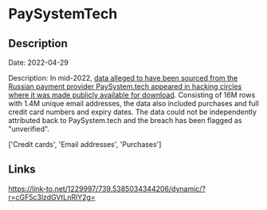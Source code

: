 # PaySystemTech

## Description

Date: 2022-04-29

Description:
In mid-2022, <a href="https://twitter.com/troyhunt/status/1711145477872431529" target="_blank" rel="noopener">data alleged to have been sourced from the Russian payment provider PaySystem.tech appeared in hacking circles where it was made publicly available for download</a>. Consisting of 16M rows with 1.4M unique email addresses, the data also included purchases and full credit card numbers and expiry dates. The data could not be independently attributed back to PaySystem.tech and the breach has been flagged as &quot;unverified&quot;.


['Credit cards', 'Email addresses', 'Purchases']

## Links

https://link-to.net/1229997/739.5385034344206/dynamic/?r=cGF5c3lzdGVtLnRlY2g=